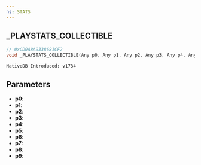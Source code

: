 ```yaml
---
ns: STATS
---
```

## _PLAYSTATS_COLLECTIBLE

```c
// 0xCD0A8A9338681CF2
void _PLAYSTATS_COLLECTIBLE(Any p0, Any p1, Any p2, Any p3, Any p4, Any p5, Any p6, Any p7, Any p8, Any p9);
```

```
NativeDB Introduced: v1734
```

## Parameters
* **p0**:
* **p1**:
* **p2**:
* **p3**:
* **p4**:
* **p5**:
* **p6**:
* **p7**:
* **p8**:
* **p9**:
